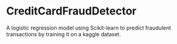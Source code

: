 # CreditCardFraudDetector
A logistic regression model using Scikit-learn to predict fraudulent transactions by training it on a kaggle dataset.
